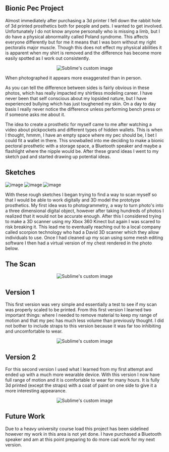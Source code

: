 ## Bionic Pec Project


Almost immediately after purchasing a 3d printer I fell down the rabbit hole of 3d printed prosthetics both for people and pets. I wanted to get involved. Unfortunately I do not know anyone personally who is missing a limb, but I do have a physical abnormality called Poland syndrome. This affects everyone differently but for me it means that I was born without my right pectoralis major muscle. Though this does not effect my physical abilities it is apparent when my shirt is removed and the difference has become more easily spotted as I work out consistently. 
<p align="center">
  <img src="https://user-images.githubusercontent.com/83514432/197088315-039fc6db-9ba2-4d22-9b4d-c78840357431.png" alt="Sublime's custom image"/>
</p>
When photographed it appears more exaggerated than in person. 


As you can tell the difference between sides is fairly obvious in these photos, which has really impacted my shirtless modeling career. I have never been that self conscious about my lopsided nature, but I have experienced bullying which has just toughened my skin. On a day to day basis I really never notice the difference unless performing bench press or if someone asks me about it. 

The idea to create a prosthetic for myself came to me after watching a video about pickpockets and different types of hidden wallets. This is when I thought, hmmm, I have an empty space where my pec should be, I bet I could fit a wallet in there. This snowballed into me deciding to make a bionic pectoral prosthetic with a storage space, a Bluetooth speaker and maybe a flashlight where the nipple would be. After these grand ideas I went to my sketch pad and started drawing up potential ideas.
## Sketches

![image](https://user-images.githubusercontent.com/83514432/197088683-d1233bb5-65b0-4183-a29e-739a82339392.png)
![image](https://user-images.githubusercontent.com/83514432/197088698-db17a600-2935-4e89-820b-241906bad5e5.png)
![image](https://user-images.githubusercontent.com/83514432/197088712-a4777e1e-3482-40cb-a86d-dbd0965921b6.png)

With these rough sketches I began trying to find a way to scan myself so that I would be able to work digitally and 3D model the prototype prosthetics. My first idea was to photogrammetry, a way to turn photo's into a three dimensional digital object, however after taking hundreds of photos I realized that it would not be accurate enough. After this I considered trying to make a 3D scanner using my Xbox 360 Kinect but again I was scared to risk breaking it. This lead me to eventually reaching out to a local company called scorpion technology who had a David 3D scanner which they allow individuals to use. Once I had cleaned up my scan using some mesh editing software I then had a virtual version of my chest rendered in the photo below.

## The Scan

<p align="center">
  <img src="https://user-images.githubusercontent.com/83514432/197089556-cca4195b-0124-45b8-a15c-fc236b594f0d.png" alt="Sublime's custom image"/>
</p>

## Version 1

This first version was very simple and essentially a test to see if my scan was properly scaled to be printed. From this first version I learned two important things: where I needed to remove material to keep my range of motion and that my pec has much less volume than previously thought. I did not bother to include straps to this version because it was far too inhibiting and uncomfortable to wear.

<p align="center">
  <img src="https://user-images.githubusercontent.com/83514432/197089683-8261394b-588b-4228-bad5-8e405133890e.png" alt="Sublime's custom image"/>
</p>

## Version 2

For this second version I used what I learned from my first attempt and ended up with a much more wearable device. With this version I now have full range of motion and it is comfortable to wear for many hours. It is fully 3d printed (except the straps) with a coat of paint on one side to give it a more interesting appearance. 

<p align="center">
  <img src="https://user-images.githubusercontent.com/83514432/197089833-fb3feffd-2dba-4f2b-b743-3dac789475a1.png" alt="Sublime's custom image"/>
</p>

## Future Work

Due to a heavy university course load this project has been sidelined however my work in this area is not yet done. I have purchased a Bluetooth speaker and am at this point preparing to do more cad work for my next version.

